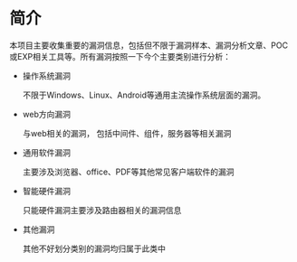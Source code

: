 # 简介
本项目主要收集重要的漏洞信息，包括但不限于漏洞样本、漏洞分析文章、POC或EXP相关工具等。所有漏洞按照一下今个主要类别进行分析：

* 操作系统漏洞

  不限于Windows、Linux、Android等通用主流操作系统层面的漏洞。

* web方向漏洞

  与web相关的漏洞， 包括中间件、组件，服务器等相关漏洞

* 通用软件漏洞

  主要涉及浏览器、office、PDF等其他常见客户端软件的漏洞

* 智能硬件漏洞

  只能硬件漏洞主要涉及路由器相关的漏洞信息

* 其他漏洞

  其他不好划分类别的漏洞均归属于此类中